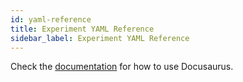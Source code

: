 ```yaml
---
id: yaml-reference
title: Experiment YAML Reference 
sidebar_label: Experiment YAML Reference
---
```


Check the [documentation](https://docusaurus.io) for how to use Docusaurus.

